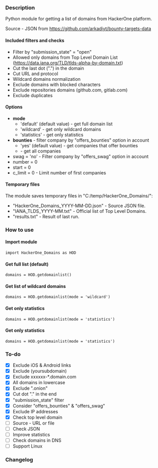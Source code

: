 ### Description
Python module for getting a list of domains from HackerOne platform.

Source - JSON from https://github.com/arkadiyt/bounty-targets-data

#### Included filters and checks
* Filter by "submission_state" = "open"
* Allowed only domains from Top Level Domain List (https://data.iana.org/TLD/tlds-alpha-by-domain.txt)
* Cut the last dot (".") in the domain
* Cut URL and protocol
* Wildcard domains normalization
* Exclude domains with blocked characters
* Exclude repositories domains (github.com, gitlab.com)
* Exclude duplicates

#### Options
* **mode**
  * 'default' (default value) - get full domain list
  * 'wildcard' - get only wildcard domains
  * 'statistics' - get only statistics
* **bounties** - filter company by "offers_bounties" option in account
  * 'yes' (default value) - get companies that offer bounties
  * <any other> - get all companies
* swag = 'no' - Filter company by "offers_swag" option in account
* number = 0
* start = 0
* c_limit = 0 - Limit number of first companies

#### Temporary files
The module saves temporary files in "C:/temp/HackerOne_Domains/":
* "HackerOne_Domains_YYYY-MM-DD.json" - Source JSON file.
* "IANA_TLDS_YYYY-MM.txt" - Official list of Top Level Domains.
* "results.txt" - Result of last run.

### How to use
#### Import module
```
import HackerOne_Domains as HOD
```
#### Get full list (default)
```
domains = HOD.getdomainlist()
```
#### Get list of wildcard domains
```
domains = HOD.getdomainlist(mode = 'wildcard')
```
#### Get only statistics
```
domains = HOD.getdomainlist(mode = 'statistics')
```
#### Get only statistics
```
domains = HOD.getdomainlist(mode = 'statistics')
```
### To-do
* [x] Exclude iOS & Android links
* [x]  Exclude (yoursubdomain)
* [x]  Exclude xxxxxx-*.domain.com
* [x]  All domains in lowercase
* [x] Exclude ".onion"
* [x] Cut dot "." in the end
* [x] "submission_state" filter
* [x] Consider "offers_bounties" & "offers_swag"
* [x] Exclude IP addresses
* [x] Check top level domain
* [ ] Source - URL or file
* [ ] Check JSON
* [ ] Improve statistics
* [ ] Check domains in DNS
* [ ] Support Linux
### Changelog
